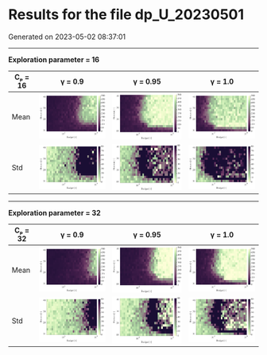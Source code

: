 # Results for the file dp_U_20230501 

Generated on 2023-05-02 08:37:01

---

**Exploration parameter = 16**

| Cₚ = 16| γ = 0.9 | γ = 0.95 | γ = 1.0 | 
| --- | --- | --- | --- | 
| Mean | ![](fig/dp_U/mean_g_0.9_cp_16.png) | ![](fig/dp_U/mean_g_0.95_cp_16.png) | ![](fig/dp_U/mean_g_1.0_cp_16.png) | 
| Std | ![](fig/dp_U/std_g_0.9_cp_16.png) | ![](fig/dp_U/std_g_0.95_cp_16.png) | ![](fig/dp_U/std_g_1.0_cp_16.png) | 

---

**Exploration parameter = 32**

| Cₚ = 32| γ = 0.9 | γ = 0.95 | γ = 1.0 | 
| --- | --- | --- | --- | 
| Mean | ![](fig/dp_U/mean_g_0.9_cp_32.png) | ![](fig/dp_U/mean_g_0.95_cp_32.png) | ![](fig/dp_U/mean_g_1.0_cp_32.png) | 
| Std | ![](fig/dp_U/std_g_0.9_cp_32.png) | ![](fig/dp_U/std_g_0.95_cp_32.png) | ![](fig/dp_U/std_g_1.0_cp_32.png) | 

